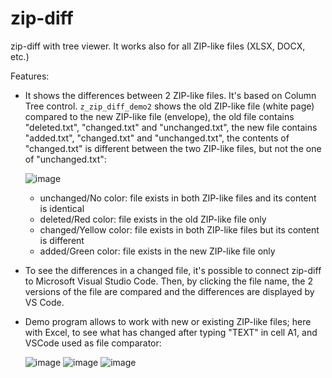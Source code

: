 # zip-diff
zip-diff with tree viewer. It works also for all ZIP-like files (XLSX, DOCX, etc.)

Features:
- It shows the differences between 2 ZIP-like files. It's based on Column Tree control. `z_zip_diff_demo2` shows the old ZIP-like file (white page) compared to the new ZIP-like file (envelope), the old file contains "deleted.txt", "changed.txt" and "unchanged.txt", the new file contains "added.txt", "changed.txt" and "unchanged.txt", the contents of "changed.txt" is different between the two ZIP-like files, but not the one of "unchanged.txt":
  
  ![image](https://user-images.githubusercontent.com/34005250/152645850-4a11f027-4e91-4f18-ab29-039b1563caea.png)
  - unchanged/No color: file exists in both ZIP-like files and its content is identical
  - deleted/Red color: file exists in the old ZIP-like file only
  - changed/Yellow color: file exists in both ZIP-like files but its content is different
  - added/Green color: file exists in the new ZIP-like file only
- To see the differences in a changed file, it's possible to connect zip-diff to Microsoft Visual Studio Code. Then, by clicking the file name, the 2 versions of the file are compared and the differences are displayed by VS Code.
- Demo program allows to work with new or existing ZIP-like files; here with Excel, to see what has changed after typing "TEXT" in cell A1, and VSCode used as file comparator:
  
  ![image](https://user-images.githubusercontent.com/34005250/152639842-578ddf70-3099-4985-8fbe-88013796ccf4.png)
  ![image](https://user-images.githubusercontent.com/34005250/152642674-5f464d07-4dd0-477e-9832-35207833574d.png)
  ![image](https://user-images.githubusercontent.com/34005250/152642806-0146367f-c702-4e74-ae1d-0f1e48ef3014.png)

